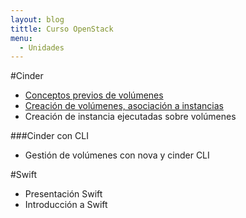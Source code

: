 ```yaml
---
layout: blog
tittle: Curso OpenStack
menu:
  - Unidades
---
```


#Cinder

* [Conceptos previos de volúmenes](conceptos_previos)
* [Creación de volúmenes, asociación a instancias](volumen)
* Creación de instancia ejecutadas sobre volúmenes

###Cinder con CLI

* Gestión de volúmenes con nova y cinder CLI

#Swift

* Presentación Swift
* Introducción a Swift
